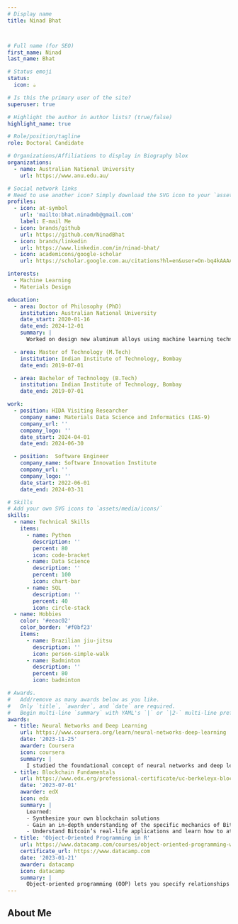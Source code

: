 ```yaml
---
# Display name
title: Ninad Bhat



# Full name (for SEO)
first_name: Ninad
last_name: Bhat

# Status emoji
status:
  icon: ☕️

# Is this the primary user of the site?
superuser: true

# Highlight the author in author lists? (true/false)
highlight_name: true

# Role/position/tagline
role: Doctoral Candidate

# Organizations/Affiliations to display in Biography blox
organizations:
  - name: Australian National University
    url: https://www.anu.edu.au/

# Social network links
# Need to use another icon? Simply download the SVG icon to your `assets/media/icons/` folder.
profiles:
  - icon: at-symbol
    url: 'mailto:bhat.ninadmb@gmail.com'
    label: E-mail Me
  - icon: brands/github
    url: https://github.com/NinadBhat
  - icon: brands/linkedin
    url: https://www.linkedin.com/in/ninad-bhat/
  - icon: academicons/google-scholar
    url: https://scholar.google.com.au/citations?hl=en&user=On-bq4kAAAAJ

interests:
  - Machine Learning
  - Materials Design

education:
  - area: Doctor of Philosophy (PhD)
    institution: Australian National University
    date_start: 2020-01-16
    date_end: 2024-12-01
    summary: |
      Worked on design new aluminum alloys using machine learning techniques.

  - area: Master of Technology (M.Tech)
    institution: Indian Institute of Technology, Bombay
    date_end: 2019-07-01

  - area: Bachelor of Technology (B.Tech)
    institution: Indian Institute of Technology, Bombay
    date_end: 2019-07-01

work:
  - position: HIDA Visiting Researcher
    company_name: Materials Data Science and Informatics (IAS-9)
    company_url: ''
    company_logo: ''
    date_start: 2024-04-01
    date_end: 2024-06-30

  - position:  Software Engineer
    company_name: Software Innovation Institute
    company_url: ''
    company_logo: ''
    date_start: 2022-06-01
    date_end: 2024-03-31

# Skills
# Add your own SVG icons to `assets/media/icons/`
skills:
  - name: Technical Skills
    items:
      - name: Python
        description: ''
        percent: 80
        icon: code-bracket
      - name: Data Science
        description: ''
        percent: 100
        icon: chart-bar
      - name: SQL
        description: ''
        percent: 40
        icon: circle-stack
  - name: Hobbies
    color: '#eeac02'
    color_border: '#f0bf23'
    items:
      - name: Brazilian jiu-jitsu
        description: ''
        icon: person-simple-walk
      - name: Badminton
        description: ''
        percent: 80
        icon: badminton

# Awards.
#   Add/remove as many awards below as you like.
#   Only `title`, `awarder`, and `date` are required.
#   Begin multi-line `summary` with YAML's `|` or `|2-` multi-line prefix and indent 2 spaces below.
awards:
  - title: Neural Networks and Deep Learning
    url: https://www.coursera.org/learn/neural-networks-deep-learning
    date: '2023-11-25'
    awarder: Coursera
    icon: coursera
    summary: |
      I studied the foundational concept of neural networks and deep learning. By the end, I was familiar with the significant technological trends driving the rise of deep learning; build, train, and apply fully connected deep neural networks; implement efficient (vectorized) neural networks; identify key parameters in a neural network’s architecture; and apply deep learning to your own applications.
  - title: Blockchain Fundamentals
    url: https://www.edx.org/professional-certificate/uc-berkeleyx-blockchain-fundamentals
    date: '2023-07-01'
    awarder: edX
    icon: edx
    summary: |
      Learned:
      - Synthesize your own blockchain solutions
      - Gain an in-depth understanding of the specific mechanics of Bitcoin
      - Understand Bitcoin’s real-life applications and learn how to attack and destroy Bitcoin, Ethereum, smart contracts and Dapps, and alternatives to Bitcoin’s Proof-of-Work consensus algorithm
  - title: 'Object-Oriented Programming in R'
    url: https://www.datacamp.com/courses/object-oriented-programming-with-s3-and-r6-in-r
    certificate_url: https://www.datacamp.com
    date: '2023-01-21'
    awarder: datacamp
    icon: datacamp
    summary: |
      Object-oriented programming (OOP) lets you specify relationships between functions and the objects that they can act on, helping you manage complexity in your code. This is an intermediate level course, providing an introduction to OOP, using the S3 and R6 systems. S3 is a great day-to-day R programming tool that simplifies some of the functions that you write. R6 is especially useful for industry-specific analyses, working with web APIs, and building GUIs.
---
```


## About Me

